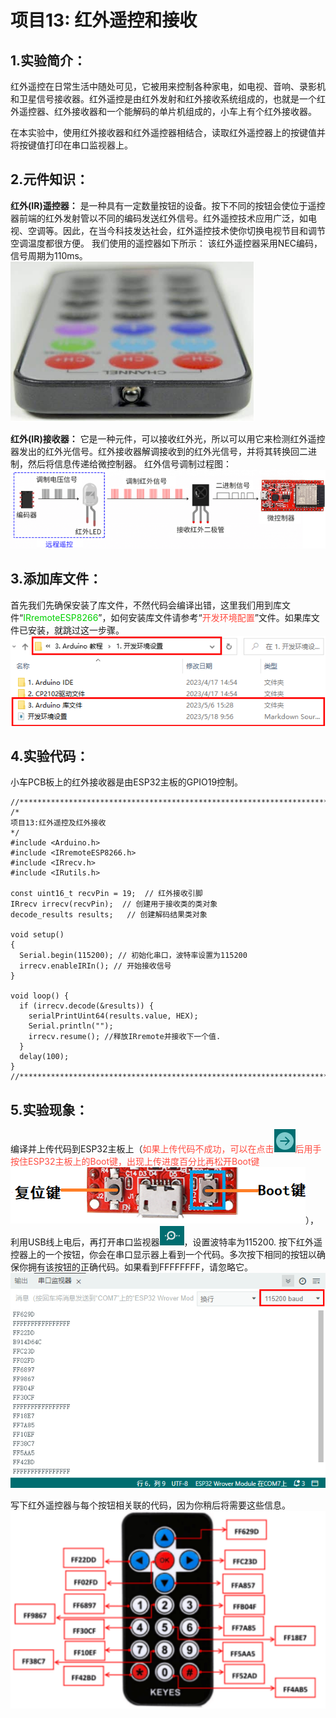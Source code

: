 # 项目13: 红外遥控和接收

## 1.实验简介：
红外遥控在日常生活中随处可见，它被用来控制各种家电，如电视、音响、录影机和卫星信号接收器。红外遥控是由红外发射和红外接收系统组成的，也就是一个红外遥控器、红外接收器和一个能解码的单片机组成的，小车上有个红外接收器。

在本实验中，使用红外接收器和红外遥控器相结合，读取红外遥控器上的按键值并将按键值打印在串口监视器上。

## 2.元件知识：
**红外(IR)遥控器：** 是一种具有一定数量按钮的设备。按下不同的按钮会使位于遥控器前端的红外发射管以不同的编码发送红外信号。红外遥控技术应用广泛，如电视、空调等。因此，在当今科技发达社会，红外遥控技术使你切换电视节目和调节空调温度都很方便。
我们使用的遥控器如下所示：
该红外遥控器采用NEC编码，信号周期为110ms。
![Img](/media/img-20230330135918.png)

**红外(IR)接收器：** 它是一种元件，可以接收红外光，所以可以用它来检测红外遥控器发出的红外光信号。红外接收器解调接收到的红外光信号，并将其转换回二进制，然后将信息传递给微控制器。
红外信号调制过程图：
![Img](/media/img-20230331103440.png)

## 3.添加库文件：
首先我们先确保安装了库文件，不然代码会编译出错，这里我们用到库文件“<span style="color: rgb(0, 209, 0);">IRremoteESP8266</span>”，如何安装库文件请参考“<span style="color: rgb(255, 76, 65);">开发环境配置</span>”文件。如果库文件已安装，就跳过这一步骤。
![Img](/media/img-20230518101152.png)

## 4.实验代码：
小车PCB板上的红外接收器是由ESP32主板的GPIO19控制。

```
//**********************************************************************************
/*
项目13:红外遥控及红外接收
*/
#include <Arduino.h>
#include <IRremoteESP8266.h>
#include <IRrecv.h>
#include <IRutils.h>

const uint16_t recvPin = 19;  // 红外接收引脚
IRrecv irrecv(recvPin);  // 创建用于接收类的类对象
decode_results results;   // 创建解码结果类对象

void setup()
{
  Serial.begin(115200); // 初始化串口，波特率设置为115200
  irrecv.enableIRIn(); // 开始接收信号
}

void loop() {
  if (irrecv.decode(&results)) {
    serialPrintUint64(results.value, HEX);
    Serial.println("");
    irrecv.resume(); //释放IRremote并接收下一个值.
  }
  delay(100);
}
//**********************************************************************************
```
## 5.实验现象：
编译并上传代码到ESP32主板上（<span style="color: rgb(255, 76, 65);">如果上传代码不成功，可以在点击![Img](/media/img-20230330092521.png)后用手按住ESP32主板上的Boot键，出现上传进度百分比再松开Boot键![Img](/media/img-20230331144331.png)</span>），利用USB线上电后，再打开串口监视器![Img](/media/img-20230330103640.png)，设置波特率为115200.
按下红外遥控器上的一个按钮，你会在串口显示器上看到一个代码。多次按下相同的按钮以确保你拥有该按钮的正确代码。如果看到FFFFFFFF，请忽略它。
![Img](/media/img-20230413081734.png)


写下红外遥控器与每个按钮相关联的代码，因为你稍后将需要这些信息。
![Img](/media/img-20230413081911.png)



